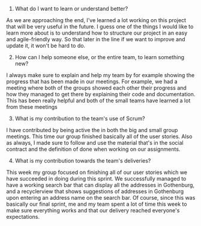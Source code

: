 1. What do I want to learn or understand better?

As we are approaching the end, I've learned a lot working on this project that will be very useful in the future. I guess one of the things I would like to learn more about is to understand how to structure our project in an easy and agile-friendly way. So that later in the line if we want to improve and update it, it won't be hard to do. 

2. How can I help someone else, or the entire team, to learn something new?

I always make sure to explain and help my team by for example showing the progress that has been made in our meetings. For example, we had a meeting where both of the groups showed each other their progress and how they managed to get there by explaining their code and documentation. This has been really helpful and both of the small teams have learned a lot from these meetings

3. What is my contribution to the team's use of Scrum?

I have contributed by being active the in both the big and small group meetings. This time our group finished basically all of the user stories. Also as always, I made sure to follow and use the material that's in the social contract and the definition of done when working on our assignments.

4. What is my contribution towards the team's deliveries?

This week my group focused on finishing all of our user stories which we have succeeded in doing during this sprint. We successfully managed to have a working search bar that can display all the addresses in Gothenburg, and a recyclerview that shows suggestions of addresses in Gothenburg upon entering an address name on the search bar. Of course, since this was basically our final sprint, me and my team spent a lot of time this week to make sure everything works and that our delivery reached everyone's expectations.
